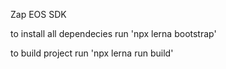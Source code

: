 Zap EOS SDK

to install all dependecies run 'npx lerna bootstrap'

to build project run 'npx lerna run build'